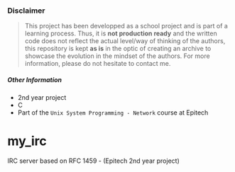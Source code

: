 ### Disclaimer
> This project has been developped as a school project and is part of a learning process. Thus, it is __not production ready__ and the written code does not reflect the actual level/way of thinking of the authors, this repository is kept __as is__ in the optic of creating an archive to showcase the evolution in the mindset of the authors. For more information, please do not hesitate to contact me.

##### Other Information
- 2nd year project
- C
- Part of the `Unix System Programming - Network` course at Epitech

# my_irc
IRC server based on RFC 1459 - (Epitech 2nd year project)
